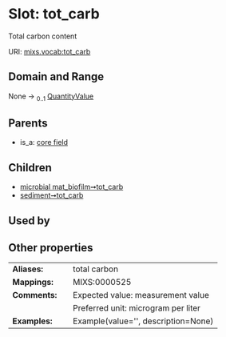 
# Slot: tot_carb


Total carbon content

URI: [mixs.vocab:tot_carb](https://w3id.org/mixs/vocab/tot_carb)


## Domain and Range

None &#8594;  <sub>0..1</sub> [QuantityValue](QuantityValue.md)

## Parents

 *  is_a: [core field](core_field.md)

## Children

 *  [microbial mat_biofilm➞tot_carb](microbial_mat_biofilm_tot_carb.md)
 *  [sediment➞tot_carb](sediment_tot_carb.md)

## Used by


## Other properties

|  |  |  |
| --- | --- | --- |
| **Aliases:** | | total carbon |
| **Mappings:** | | MIXS:0000525 |
| **Comments:** | | Expected value: measurement value |
|  | | Preferred unit: microgram per liter |
| **Examples:** | | Example(value='', description=None) |

